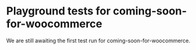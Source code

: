 # Playground tests for coming-soon-for-woocommerce
We are still awaiting the first test run for coming-soon-for-woocommerce.
